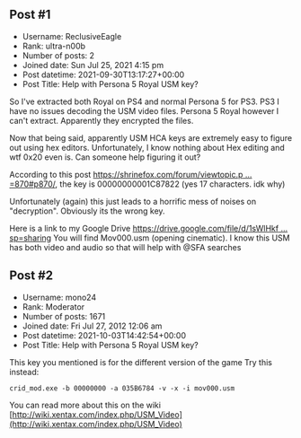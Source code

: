 ## Post #1
- Username: ReclusiveEagle
- Rank: ultra-n00b
- Number of posts: 2
- Joined date: Sun Jul 25, 2021 4:15 pm
- Post datetime: 2021-09-30T13:17:27+00:00
- Post Title: Help with Persona 5 Royal USM key?

So I've extracted both Royal on PS4 and normal Persona 5 for PS3. PS3 I have no issues decoding the USM video files.
Persona 5 Royal however I can't extract. Apparently they encrypted the files.

Now that being said, apparently USM HCA keys are extremely easy to figure out using hex editors.
Unfortunately, I know nothing about Hex editing and wtf 0x20 even is. Can someone help figuring it out? 

According to this post [https://shrinefox.com/forum/viewtopic.p ... =870#p870/](https://shrinefox.com/forum/viewtopic.php?f=29&t=254&p=870#p870/), the key is 00000000001C87822 
(yes 17 characters. idk why) 

Unfortunately (again) this just leads to a horrific mess of noises on "decryption". Obviously its the wrong key. 

Here is a link to my Google Drive [https://drive.google.com/file/d/1sWlHkf ... sp=sharing](https://drive.google.com/file/d/1sWlHkfnhtDuNPzD5tidDcpVwMIneu79E/view?usp=sharing)
You will find Mov000.usm (opening cinematic). I know this USM has both video and audio so that will help with @SFA searches
## Post #2
- Username: mono24
- Rank: Moderator
- Number of posts: 1671
- Joined date: Fri Jul 27, 2012 12:06 am
- Post datetime: 2021-10-03T14:42:54+00:00
- Post Title: Help with Persona 5 Royal USM key?

This key you mentioned is for the different version of the game
Try this instead:

```
crid_mod.exe -b 00000000 -a 035B6784 -v -x -i mov000.usm
```


You can read more about this on the wiki
[http://wiki.xentax.com/index.php/USM_Video](http://wiki.xentax.com/index.php/USM_Video)
